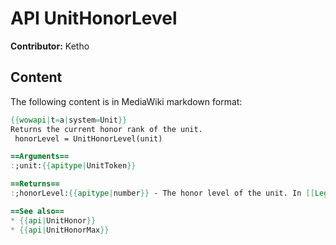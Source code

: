 # API UnitHonorLevel

**Contributor:** Ketho

## Content

The following content is in MediaWiki markdown format:

```mediawiki
{{wowapi|t=a|system=Unit}}
Returns the current honor rank of the unit.
 honorLevel = UnitHonorLevel(unit)

==Arguments==
:;unit:{{apitype|UnitToken}}

==Returns==
:;honorLevel:{{apitype|number}} - The honor level of the unit. In [[Legion]] this resets to 1 every new Prestige level.

==See also==
* {{api|UnitHonor}}
* {{api|UnitHonorMax}}
```